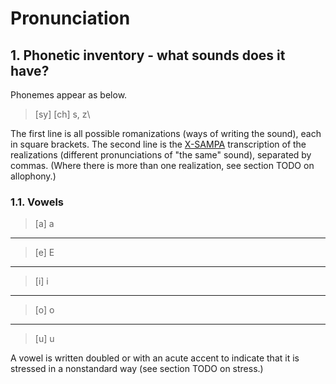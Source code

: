 # Pronunciation

## 1. Phonetic inventory - what sounds does it have?

Phonemes appear as below.

> [sy] [ch]
> s\, z\

The first line is all possible romanizations (ways of writing the sound),
each in square brackets. The second line is the [X-SAMPA](https://en.wikipedia.org/wiki/X-SAMPA)
transcription of the realizations (different pronunciations of "the same" sound),
separated by commas. (Where there is more than one realization, see section TODO on
allophony.)

### 1.1. Vowels

> [a]
> a
---
> [e]
> E
---
> [i]
> i
---
> [o]
> o
---
> [u]
> u

A vowel is written doubled or with an acute accent to indicate that it is stressed in
a nonstandard way (see section TODO on stress.)